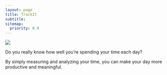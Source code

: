 ```yaml
---
layout: page
title: TrackIt
subtitle:
sitemap:
  priority: 0.9
---
```


<img src="{{ '/assets/img/main.png' | prepend: site.baseurl }}" id="about-img">

<div id="describe-text">
	<p>Do you really know how well you’re spending your time each day?</p>
	<p>By simply measuring and analyzing your time, you can make your day more productive and meaningful.</p>
</div>
